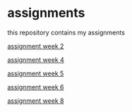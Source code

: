 # assignments
this repository contains my assignments

[assignment week 2](https://github.com/kaypeeters/assignments/blob/master/Assignment_week_2%20(2).ipynb)

[assignment week 4](https://github.com/kaypeeters/assignments/blob/master/Assignment_week_4.ipynb)

[assignment week 5](https://github.com/kaypeeters/assignments/blob/master/Assignment_week_5.ipynb)

[assignment week 6](https://github.com/kaypeeters/assignments/blob/master/assignment4.ipynb)

[assignment week 8](https://github.com/kaypeeters/assignments/blob/master/assignment5.ipynb)
